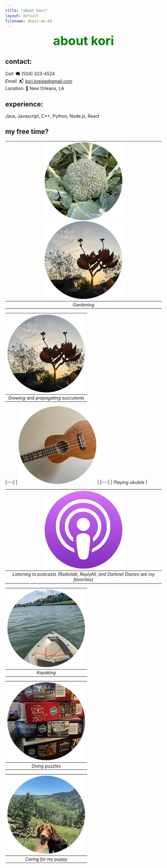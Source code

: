 ```yaml
---
title: "about kori"
layout: default
filename: about-me.md
---
```


<div align="center" style="color:green; font-size:40px;">
    <strong>about kori</strong>
</div>

## contact:

_Cell:_ 🗨️ (504) 323-4524‬  
_Email:_ 📬 kori.kreine@gmail.com  
_Location:_ 🏡 New Orleans, LA

## experience:
Java, Javascript, C++, Python, Node.js, React

## my free time?
<!---
<img src="/assets/images/circle-broc.png" alt="broccoli">
<img src="/assets/images/circle-andy.png" alt="andy">
<img src="/assets/images/circle-kalanchoe.png" alt="kalanchoe">
<img src="/assets/images/circle-uke.png" alt="uke">
<img src="/assets/images/circle-tomato.png" alt="tomato">
<img src="/assets/images/circle-kayak.png" alt="kayak">
<img src="/assets/images/circle-puzzles.png" alt="puzzles">
--->

| ![circle-broc.png](/assets/images/circle-broc.png) ![circle-kalanchoe.png](/assets/images/circle-kalanchoe.png)| 
|:--:| 
| *Gardening* |

| ![circle-kalanchoe.png](/assets/images/circle-kalanchoe.png) | 
|:--:| 
| *Growing and propagating succulents* |


|:--:| 
| ![circle-uke.png](/assets/images/circle-uke.png) | 
|:--:| 
| *Playing ukulele* |

| ![circle-podcast.png](/assets/images/circle-podcast.png) | 
|:--:| 
| *Listening to podcasts (Radiolab, ReplyAll, and Darknet Diaries are my favorites)* |

| ![circle-kayak.png](/assets/images/circle-kayak.png) | 
|:--:| 
| *Kayaking* |

| ![circle-puzzles.png](/assets/images/circle-puzzles.png) | 
|:--:| 
| *Doing puzzles* |

| ![circle-andy.png](/assets/images/circle-andy.png) | 
|:--:| 
| *Caring for my puppy* |

<!--- add bert>